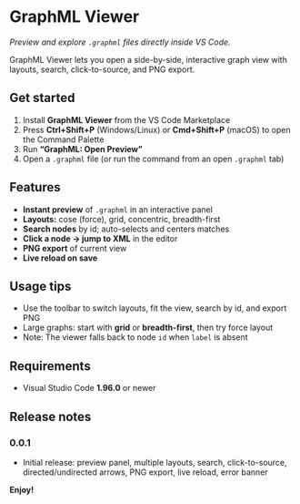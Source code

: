 # GraphML Viewer

*Preview and explore `.graphml` files directly inside VS Code.*

GraphML Viewer lets you open a side-by-side, interactive graph view with layouts, search, click-to-source, and PNG export.

## Get started

1) Install **GraphML Viewer** from the VS Code Marketplace  
2) Press **Ctrl+Shift+P** (Windows/Linux) or **Cmd+Shift+P** (macOS) to open the Command Palette  
3) Run **“GraphML: Open Preview”**  
4) Open a `.graphml` file (or run the command from an open `.graphml` tab)

## Features

- **Instant preview** of `.graphml` in an interactive panel
- **Layouts:** cose (force), grid, concentric, breadth-first
- **Search nodes** by id; auto-selects and centers matches
- **Click a node → jump to XML** in the editor
- **PNG export** of current view
- **Live reload on save** 

## Usage tips

- Use the toolbar to switch layouts, fit the view, search by id, and export PNG  
- Large graphs: start with **grid** or **breadth-first**, then try force layout  
- Note: The viewer falls back to node `id` when `label` is absent

## Requirements

- Visual Studio Code **1.96.0** or newer

## Release notes

### 0.0.1
- Initial release: preview panel, multiple layouts, search, click-to-source, directed/undirected arrows, PNG export, live reload, error banner

**Enjoy!**
